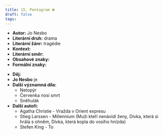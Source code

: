 ```yaml
---
title: 15. Pentagram ❌
draft: false
tags:
---
```

 - **Autor:** Jo Nesbo
- **Literární druh:** drama
- **Literární žánr:** tragédie
- **Kontext:**
- **Literární směr:**
- **Obsahové znaky:**
- **Formální znaky:**
* **Děj:**
* **Jo Nesbo** je
* **Další významná díla:** 
	* Netopýr
	* Červenka nosí smrt
	* Sněhulák
* **Další autoři:** 
	* Agatha Christie - Vražda v Orient expresu
	* Stieg Larssen - Millennium (Muži kteří nenávidí ženy, Dívka, která si hrála s ohněm, Dívka, která kopla do vosího hnízda)
	* Stefen King - To
